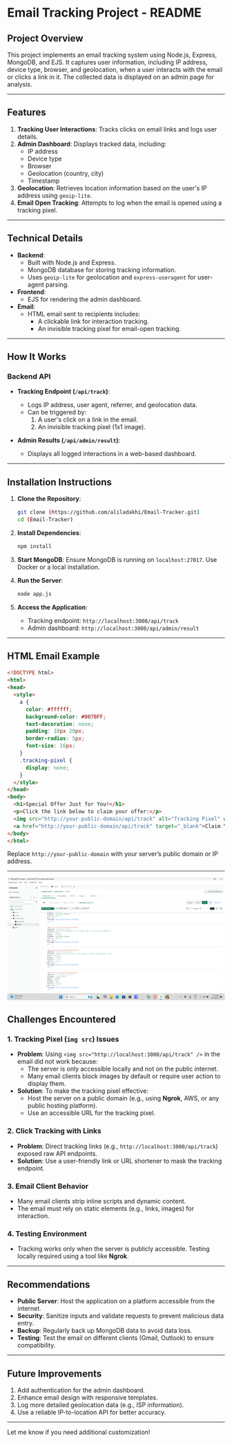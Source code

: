 # Email Tracking Project - README

## Project Overview

This project implements an email tracking system using Node.js, Express, MongoDB, and EJS. It captures user information, including IP address, device type, browser, and geolocation, when a user interacts with the email or clicks a link in it. The collected data is displayed on an admin page for analysis.

---

## Features

1. **Tracking User Interactions**: Tracks clicks on email links and logs user details.
2. **Admin Dashboard**: Displays tracked data, including:
   - IP address
   - Device type
   - Browser
   - Geolocation (country, city)
   - Timestamp
3. **Geolocation**: Retrieves location information based on the user's IP address using `geoip-lite`.
4. **Email Open Tracking**: Attempts to log when the email is opened using a tracking pixel.

---

## Technical Details

- **Backend**: 
  - Built with Node.js and Express.
  - MongoDB database for storing tracking information.
  - Uses `geoip-lite` for geolocation and `express-useragent` for user-agent parsing.
- **Frontend**:
  - EJS for rendering the admin dashboard.
- **Email**:
  - HTML email sent to recipients includes:
    - A clickable link for interaction tracking.
    - An invisible tracking pixel for email-open tracking.

---

## How It Works

### Backend API

- **Tracking Endpoint (`/api/track`)**:
  - Logs IP address, user agent, referrer, and geolocation data.
  - Can be triggered by:
    1. A user's click on a link in the email.
    2. An invisible tracking pixel (1x1 image).

- **Admin Results (`/api/admin/result`)**:
  - Displays all logged interactions in a web-based dashboard.

---

## Installation Instructions

1. **Clone the Repository**:
   ```bash
   git clone (https://github.com/aliladakhi/Email-Tracker.git)
   cd (Email-Tracker)
   ```

2. **Install Dependencies**:
   ```bash
   npm install
   ```

3. **Start MongoDB**:
   Ensure MongoDB is running on `localhost:27017`. Use Docker or a local installation.

4. **Run the Server**:
   ```bash
   node app.js
   ```

5. **Access the Application**:
   - Tracking endpoint: `http://localhost:3000/api/track`
   - Admin dashboard: `http://localhost:3000/api/admin/result`

---

## HTML Email Example

```html
<!DOCTYPE html>
<html>
<head>
  <style>
    a {
      color: #ffffff;
      background-color: #007BFF;
      text-decoration: none;
      padding: 10px 20px;
      border-radius: 5px;
      font-size: 16px;
    }
    .tracking-pixel {
      display: none;
    }
  </style>
</head>
<body>
  <h1>Special Offer Just for You!</h1>
  <p>Click the link below to claim your offer:</p>
  <img src="http://your-public-domain/api/track" alt="Tracking Pixel" width="1" height="1" class="tracking-pixel">
  <a href="http://your-public-domain/api/track" target="_blank">Claim Your Offer</a>
</body>
</html>
```

Replace `http://your-public-domain` with your server’s public domain or IP address.

---

![Alt Text](./Screenshot%202024-12-09%20195519.png)


## Challenges Encountered

### 1. **Tracking Pixel (`img src`) Issues**
   - **Problem**: Using `<img src="http://localhost:3000/api/track" />` in the email did not work because:
     - The server is only accessible locally and not on the public internet.
     - Many email clients block images by default or require user action to display them.
   - **Solution**: To make the tracking pixel effective:
     - Host the server on a public domain (e.g., using **Ngrok**, AWS, or any public hosting platform).
     - Use an accessible URL for the tracking pixel.

### 2. **Click Tracking with Links**
   - **Problem**: Direct tracking links (e.g., `http://localhost:3000/api/track`) exposed raw API endpoints.
   - **Solution**: Use a user-friendly link or URL shortener to mask the tracking endpoint.

### 3. **Email Client Behavior**
   - Many email clients strip inline scripts and dynamic content.
   - The email must rely on static elements (e.g., links, images) for interaction.

### 4. **Testing Environment**
   - Tracking works only when the server is publicly accessible. Testing locally required using a tool like **Ngrok**.

---

## Recommendations

- **Public Server**: Host the application on a platform accessible from the internet.
- **Security**: Sanitize inputs and validate requests to prevent malicious data entry.
- **Backup**: Regularly back up MongoDB data to avoid data loss.
- **Testing**: Test the email on different clients (Gmail, Outlook) to ensure compatibility.

---

## Future Improvements

1. Add authentication for the admin dashboard.
2. Enhance email design with responsive templates.
3. Log more detailed geolocation data (e.g., ISP information).
4. Use a reliable IP-to-location API for better accuracy.

---

Let me know if you need additional customization!